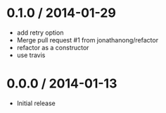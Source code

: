 
0.1.0 / 2014-01-29 
==================

 * add retry option
 * Merge pull request #1 from jonathanong/refactor
 * refactor as a constructor
 * use travis

0.0.0 / 2014-01-13
==================

* Initial release
